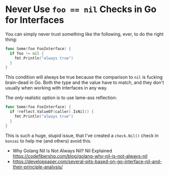 # Never Use `foo == nil` Checks in Go for Interfaces

You can simply never trust something like the following, ever, to do the
right thing:

```go
func Some(foo FooInterface) {
  if foo != nil {
    fmt.Println("always true")
  }
}
```

This condition will always be true because the comparison to `nil` is
fucking brain-dead in Go. Both the type and the value have to match, and
they don't usually when working with interfaces in any way.

The *only* realistic option is to use lame-ass reflection:

```go
func Some(foo FooInterface) {
  if !reflect.ValueOf(caller).IsNil() {
    fmt.Println("always true")
  }
}
```

This is such a huge, stupid issue, that I've created a `check.Nil()` check
in `bonzai` to help me (and others) avoid this.

* Why Golang Nil Is Not Always Nil? Nil Explained
  <https://codefibershq.com/blog/golang-why-nil-is-not-always-nil>
* <https://developpaper.com/several-pits-based-on-go-interface-nil-and-their-principle-analysis/>
